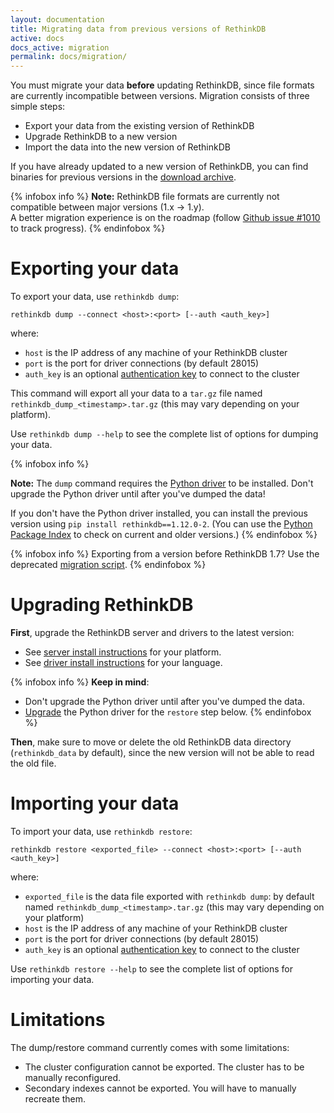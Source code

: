 ```yaml
---
layout: documentation
title: Migrating data from previous versions of RethinkDB
active: docs
docs_active: migration
permalink: docs/migration/
---
```


You must migrate your data __before__ updating RethinkDB, since file formats are
currently incompatible between versions. Migration consists of three simple steps:

  - Export your data from the existing version of RethinkDB
  - Upgrade RethinkDB to a new version
  - Import the data into the new version of RethinkDB

If you have already updated to a new version of RethinkDB, you can find
binaries for previous versions in the [download
archive](http://download.rethinkdb.com).

{% infobox info %}
__Note:__ RethinkDB file formats are currently not compatible between major versions (1.x -> 1.y).  
A better migration experience is on the roadmap (follow [Github issue #1010](https://github.com/rethinkdb/rethinkdb/issues/1010) to track progress).
{% endinfobox %}

# Exporting your data

To export your data, use `rethinkdb dump`:

```
rethinkdb dump --connect <host>:<port> [--auth <auth_key>] 
```
where:

- `host` is the IP address of any machine of your RethinkDB cluster
- `port` is the port for driver connections (by default 28015)
- `auth_key` is an optional [authentication key](/docs/security) to connect to the cluster

This command will export all your data to a `tar.gz` file named
`rethinkdb_dump_<timestamp>.tar.gz` (this may vary depending on your platform).

Use `rethinkdb dump --help` to see the complete list of options for dumping
your data.

{% infobox info %}

__Note:__ The `dump` command requires the [Python driver](/docs/install-drivers/python/) to be installed. Don't upgrade the Python driver until after you've dumped the data!

If you don't have the Python driver installed, you can install the previous version using `pip install rethinkdb==1.12.0-2`. (You can use the [Python Package Index](https://pypi.python.org/pypi "PyPI") to check on current and older versions.)
{% endinfobox %}

{% infobox info %}
Exporting from a version before RethinkDB 1.7? Use the deprecated
[migration script](https://github.com/rethinkdb/rethinkdb/tree/02b4f29e1e7f15b3edffcb68bf015578ec5783ab/scripts/migration).
{% endinfobox %}

# Upgrading RethinkDB

__First__, upgrade the RethinkDB server and drivers to the latest version:

- See [server install instructions](/install) for your platform.
- See [driver install instructions](/docs/install-drivers/) for your language.

{% infobox info %}
__Keep in mind__: 

- Don't upgrade the Python driver until after you've dumped the data.
- [Upgrade](/docs/install-drivers/python/) the Python driver for the `restore` step below. 
{% endinfobox %}

__Then__, make sure to move or delete the old RethinkDB data directory
(`rethinkdb_data` by default), since the new version will not be able
to read the old file.

# Importing your data

To import your data, use `rethinkdb restore`:

```
rethinkdb restore <exported_file> --connect <host>:<port> [--auth <auth_key>] 
```

where:

- `exported_file` is the data file exported with `rethinkdb dump`: by default named `rethinkdb_dump_<timestamp>.tar.gz` (this may vary depending on your platform)
- `host` is the IP address of any machine of your RethinkDB cluster
- `port` is the port for driver connections (by default 28015)
- `auth_key` is an optional [authentication key](/docs/security) to connect to the cluster

Use `rethinkdb restore --help` to see the complete list of options for importing your data.

# Limitations

The dump/restore command currently comes with some limitations:

- The cluster configuration cannot be exported. The cluster has to be manually
  reconfigured.
- Secondary indexes cannot be exported. You will have to manually recreate
  them.

